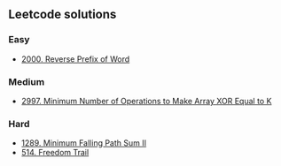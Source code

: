 ## Leetcode solutions

### Easy
- [2000. Reverse Prefix of Word](https://leetcode.com/problems/reverse-prefix-of-word/submissions/1246600660?envType=daily-question&envId=2024-05-01)

### Medium
- [2997. Minimum Number of Operations to Make Array XOR Equal to K](https://leetcode.com/problems/minimum-number-of-operations-to-make-array-xor-equal-to-k/submissions/1245090687?envType=daily-question&envId=2024-04-29)

### Hard
 - [1289. Minimum Falling Path Sum II](https://leetcode.com/problems/minimum-falling-path-sum-ii/submissions/1242352099?envType=daily-question&envId=2024-04-26)
 - [514. Freedom Trail](https://leetcode.com/problems/freedom-trail/submissions/1243199676?envType=daily-question&envId=2024-04-27)